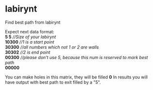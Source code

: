 # labirynt
Find best path from labirynt

Expect next data format:<br>
<b>5 5</b> <i>//Size of your labirynt</i><br>
<b>10300</b> <i>//1 is a start point</i><br>
<b>30300</b> <i>//all numbers which not 1 or 2 are walls</i><br>
<b>30302</b> <i>//2 is end point</i><br>
<b>00300</b> <i>//please don't use 5, because this num is reserved to mark best path</i><br>
<b>00000</b>

You can make holes in this matrix, they will be filled <b>0</b>
In results you will have output with best path to exit filled
by a "5".
